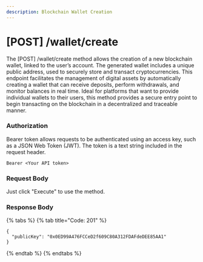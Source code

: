 ```yaml
---
description: Blockchain Wallet Creation
---
```


# \[POST] /wallet/create

The \[POST] /wallet/create method allows the creation of a new blockchain wallet, linked to the user’s account. The generated wallet includes a unique public address, used to securely store and transact cryptocurrencies. This endpoint facilitates the management of digital assets by automatically creating a wallet that can receive deposits, perform withdrawals, and monitor balances in real time. Ideal for platforms that want to provide individual wallets to their users, this method provides a secure entry point to begin transacting on the blockchain in a decentralized and traceable manner.

### Authorization

Bearer token allows requests to be authenticated using an access key, such as a JSON Web Token (JWT). The token is a text string included in the request header.

```
Bearer <Your API token>
```

### Request Body

Just click "Execute" to use the method.

### Response Body

{% tabs %}
{% tab title="Code: 201" %}
```
{
  "publicKey": "0x0ED99A476FCCeD2f609C80A312FDAFdeDEE85AA1"
}
```
{% endtab %}
{% endtabs %}
